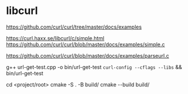 # libcurl

https://github.com/curl/curl/tree/master/docs/examples

https://curl.haxx.se/libcurl/c/simple.html
https://github.com/curl/curl/blob/master/docs/examples/simple.c

https://github.com/curl/curl/blob/master/docs/examples/parseurl.c


g++ url-get-test.cpp -o bin/url-get-test `curl-config --cflags --libs` && bin/url-get-test

cd <project/root>
cmake -S . -B build/
cmake --build build/